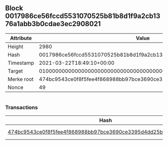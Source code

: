 ## Block 0017986ce56fccd5531070525b81b8d1f9a2cb1376a1abb3b0cdae3ec2908021

Attribute | Value
--- | ---
Height | 2980
Hash | 0017986ce56fccd5531070525b81b8d1f9a2cb1376a1abb3b0cdae3ec2908021
Timestamp | 2021-03-22T18:49:10+00:00
Target | 0100000000000000000000000000000000000000000000000000000000000000
Merke root | 474bc9543ce0f8f5fee4f868988bb97bce3690ce3395d4dd25bd439247da73ad
Nonce | 49

```

```

### Transactions

Hash | Amount
--- | ---
[474bc9543ce0f8f5fee4f868988bb97bce3690ce3395d4dd25bd439247da73ad](474bc9543ce0f8f5fee4f868988bb97bce3690ce3395d4dd25bd439247da73ad.md) | 10.00000000 SKEPTI 

